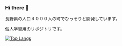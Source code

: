 ### Hi there 👋

長野県の人口４０００人の町でひっそりと開発しています。

個人学習用のリポジトリです。

[![Top Langs](https://github-readme-stats.vercel.app/api/top-langs/?username=kabasawakyohei&layout=compact&theme=onedark
)](https://github.com/anuraghazra/github-readme-stats)

